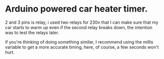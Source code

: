 # Arduino powered car heater timer.

2 and 3 pins is relay, i used two relays for 230v that I can make sure that my car starts to warm up even if the second relay breaks down, the intention was to test the relays later.

if you're thinking of doing something similar, I recommend using the millis variable to get a more accurate timing, here, of course, a few seconds won't hurt.
